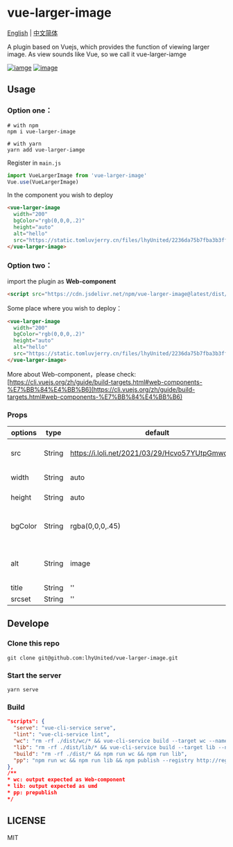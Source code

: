 # vue-larger-image
[English](https://github.com/lhyUnited/vue-larger-image/blob/master/README.md) | [中文简体](https://github.com/lhyUnited/vue-larger-image/tree/master/docs/readme.zh.md)


A plugin based on Vuejs, which provides the function of viewing larger image. As view sounds like Vue, so we call it vue-larger-iamge

[![iamge](https://img.shields.io/badge/github-star-brightgreen)](https://github.com/lhyUnited/vue-larger-image)
[![image](https://img.shields.io/badge/npm-download-yellow)](https://www.npmjs.com/package/vue-larger-image)
## Usage
### Option one：

```shell
# with npm
npm i vue-larger-image

# with yarn
yarn add vue-larger-iamge
```

Register in `main.js`
```js
import VueLargerImage from 'vue-larger-image'
Vue.use(VueLargerImage)
```

In the component you wish to deploy

```html
<vue-larger-image
  width="200"
  bgColor="rgb(0,0,0,.2)"
  height="auto"
  alt="hello"
  src="https://static.tomluvjerry.cn/files/lhyUnited/2236da75b7fba3b3ff6380242166e9b3.jpg">
</vue-larger-image>
```

### Option two：
import the plugin as **Web-component**
```html
<script src="https://cdn.jsdelivr.net/npm/vue-larger-image@latest/dist/wc/vue-larger-image.min.js"></script>
```
Some place where you wish to deploy：
```html
<vue-larger-image
  width="200"
  bgColor="rgb(0,0,0,.2)"
  height="auto"
  alt="hello"
  src="https://static.tomluvjerry.cn/files/lhyUnited/2236da75b7fba3b3ff6380242166e9b3.jpg">
</vue-larger-image>
```

More about Web-component，please check: [https://cli.vuejs.org/zh/guide/build-targets.html#web-components-%E7%BB%84%E4%BB%B6](https://cli.vuejs.org/zh/guide/build-targets.html#web-components-%E7%BB%84%E4%BB%B6)

### Props
| options | type | default | additional |
|--|--|--|--|
| src | String | https://i.loli.net/2021/03/29/Hcvo57YUtpGmwdq.jpg | **DO NOT** USE RELATIVE PATH |
| width | String | auto | width of image |
| height | String | auto | height of image |
|bgColor|String|rgba(0,0,0,.45)| the background-color of mask |
| alt | String | image | something to show when the image crushed |
| title | String |''|
|srcset| String | '' |

## Develope
### Clone this repo
```shell
git clone git@github.com:lhyUnited/vue-larger-image.git
```

### Start the server
```shell
yarn serve
```

### Build
```json
"scripts": {
  "serve": "vue-cli-service serve",
  "lint": "vue-cli-service lint",
  "wc": "rm -rf ./dist/wc/* && vue-cli-service build --target wc --name vue-larger-image --dest dist/wc VueLargerImage/src/index.vue",
  "lib": "rm -rf ./dist/lib/* && vue-cli-service build --target lib --name vue-larger-image --dest dist/lib ./VueLargerImage/index.js",
  "build": "rm -rf ./dist/* && npm run wc && npm run lib",
  "pp": "npm run wc && npm run lib && npm publish --registry http://registry.npmjs.org"
},
/** 
* wc: output expected as Web-component
* lib: output expected as umd
* pp: prepublish
*/
```

## LICENSE
MIT
